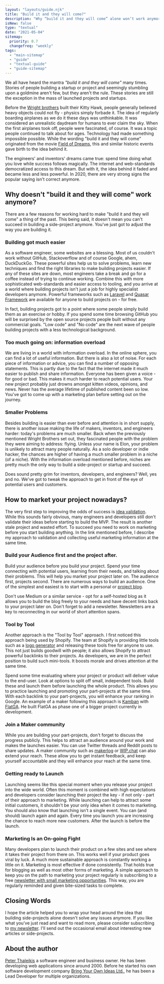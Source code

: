 ```yaml
---
layout: "layouts/guide.njk"
title: "Build it and they will come?"
description: "Why “build it and they will come” alone won’t work anymore"
isNew: false
type: "textual"
date: "2021-05-04"
sitemap:
  priority: 0.7
  changefreq: "weekly"
tags:
  - "main-sitemap"
  - "guide"
  - "textual-guide"
  - "guide-sitemap"
---
```


We all have heard the mantra *"build it and they will come"* many times. Stories of people building a startup or project and seemingly stumbling upon a goldmine aren't few, but they aren't the rule. These stories are still the exception in the mass of launched projects and startups.

Before the [Wright brothers](https://en.wikipedia.org/wiki/Wright_brothers) built their Kitty Hawk, people generally believed heavy objects could not fly - physics simply forbade it. The idea of regularly boarding airplanes as we do it these days was unthinkable. It was considered an unrealistic daydream for humans to ever claim the sky. When the first airplanes took off, people were fascinated, of course. It was a topic people continued to talk about for ages. Technology had made something impossible possible. While the wording "build it and they will come" originated from the movie [Field of Dreams](https://en.wikipedia.org/wiki/Field_of_Dreams), this and similar historic events gave birth to the idea behind it.

The engineers' and inventors' dreams came true: spend time doing what you love while success follows magically. The internet and web-standards democratized access to this dream. But with it, the idea behind it faded and became less and less powerful. In 2020, there are very strong signs the popular saying isn't correct anymore.


Why doesn't "build it and they will come" work anymore?
-------------------------------------------------------

There are a few reasons for working hard to make "build it and they will come" a thing of the past. This being said, it doesn't mean you can't succeed in building a side-project anymore. You've just got to adjust the way you are building it.

### Building got much easier

As a software engineer, some websites are a blessing. Most of us couldn't work without GitHub, Stackoverflow and of course Google, ahem, DuckDuckGo. These powerful sites help us to solve problems, learn new techniques and find the right libraries to make building projects easier. If any of these sites are down, most engineers take a break and go for a coffee instead of trying to continue working. Combine this with more sophisticated web-standards and easier access to tooling, and you arrive at a world where building projects isn't just a job for highly specialist developers anymore. Powerful frameworks such as [Laravel](https://laravel.com/) and [Quasar Framework](https://quasar.dev/) are available for anyone to build projects on - for free.

In fact, building projects got to a point where some people simply build them as an exercise or hobby. If you spend some time browsing GitHub you will be surprised by the open source projects people built without any commercial goals. "Low code" and "No code" are the next wave of people building projects with a less technological background.

### Too much going on: information overload

We are living in a world with information overload. In the online sphere, you can find a lot of useful information. But there is also a lot of noise. For each piece of information or advice, you can find a number of opposing statements. This is partly due to the fact that the internet made it much easier to publish and share information. Everyone has been given a voice - for good or bad. This makes it much harder to reach potential users. Your new project probably just drowns amongst kitten videos, opinions, and news. Never has the average lifetime of published content been so low. You've got to come up with a marketing plan before setting out on the journey.

### Smaller Problems

Besides building is easier than ever before and attention is in short supply, there is another issue making the life of makers, inventors, and engineers harder: today's problems are much smaller. Back when the previously mentioned Wright Brothers set out, they fascinated people with the problem they were aiming to address: flying. Unless your name is Elon, your problem is unlikely to attract many people naturally. As a solo developer or indie hacker, the chances are higher of having a much smaller problem in a niche (of a niche). With the information overload mentioned before, niches are pretty much the only way to build a side-project or startup and succeed.

Does sound pretty grim for inventors, developers, and engineers? Well, yes and no. We've got to tweak the approach to get in front of the eye of potential users and customers.


How to market your project nowadays?
------------------------------------

The very first step to improving the odds of success is [idea validation](https://peterthaleikis.com/business-idea-validation/). While this sounds fairly obvious, many engineers and developers still don't validate their ideas before starting to build the MVP. The result is another stale project and wasted effort. To succeed you need to work on marketing before you start building anything. In the link mentioned before, I describe my approach to validation and collecting useful marketing information at the same time.

### Build your Audience first and the project after.

Build your audience before you build your project. Spend your time connecting with potential users, learning from their needs, and talking about their problems. This will help you market your project later on. The audience first, projects second. There are numerous ways to build an audience. One of the simplest and easiest is to start with a personal or [project blog](https://startupnamecheck.com/blog/how-to-start-a-small-business-blog).

Don't use Medium or a similar service - opt for a self-hosted blog as it allows you to build the blog freely to your needs and have decent links back to your project later on. Don't forget to add a newsletter. Newsletters are a key to reconnecting in our world of short attention spans.

### Tool by Tool

Another approach is the "Tool by Tool" approach. I first noticed this approach being used by Shopify. The team at Shopify is providing little tools such as a [logo generator](https://hatchful.shopify.com/) and releasing these tools free for anyone to use. This not just builds goodwill with people; it also allows Shopify to attract powerful backlinks to their projects. As developers, we are in the perfect position to build such mini-tools. It boosts morale and drives attention at the same time.

Spend some time evaluating where your project or product will deliver value to the end-user. Look at options to split off small, independent tools. Build these and launch them before launching the whole product. This allows you to practice launching and promoting your part-projects at the same time. With each backlink to your part-projects, you will enhance your ranking in Google. An example of a maker following this approach is [Kamban](https://kambanthemaker.com/) with [FlatGA](https://flatga.io/). He built FlatGA as phase one of a bigger project currently in development.

### Join a Maker community

While you are building your part-projects, don't forget to discuss the progress publicly. This helps to attract an audience around your work and makes the launches easier. You can use Twitter threads and Reddit posts to share updates. A maker community such as [makerlog](https://getmakerlog.com/) or [WIP.chat](https://wip.chat) can also extend your reach. These allow you to get instant feedback, and keep yourself accountable and they will enhance your reach at the same time.

### Getting ready to Launch

Launching seems like this special moment when you release your project into the wide world. Often this moment is combined with high expectations and developers consider launching their project the key - if not only - part of their approach to marketing. While launching can help to attract some initial customers, it shouldn't be your only idea when it comes to marketing. You should also know that launching isn't a single event. You can (and should) launch again and again. Every time you launch you are increasing the chance to reach more new customers. After the launch is before the launch.

### Marketing Is an On-going Fight

Many developers plan to launch their product on a few sites and see where it takes their project from there on. This works well if your product goes viral by luck. A much more sustainable approach is constantly working a little on it. Marketing is most effective if done consistently. That holds true for blogging as well as most other forms of marketing. A simple approach to keep you on the path to marketing your project regularly is subscribing to a free [newsletter with small marketing opportunities](https://wheretopost.email). This way, you are regularly reminded and given bite-sized tasks to complete.


Closing Words
-------------

I hope the article helped you to wrap your head around the idea that building side-projects alone doesn't solve any issues anymore. If you like what you've just read and want to read more, please consider subscribing to [my newsletter](https://peterthaleikis.com/newsletter). I'll send out the occasional email about interesting new articles or side-projects.


About the author
----------------

[Peter Thaleikis](https://peterthaleikis.com/) a software engineer and business owner. He has been developing web applications since around 2000. Before he started his own software development company [Bring Your Own Ideas Ltd.](https://bringyourownideas.com/), he has been a Lead Developer for multiple organizations.
